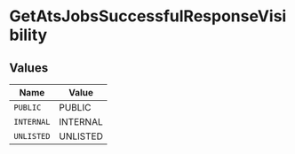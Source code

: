 # GetAtsJobsSuccessfulResponseVisibility


## Values

| Name       | Value      |
| ---------- | ---------- |
| `PUBLIC`   | PUBLIC     |
| `INTERNAL` | INTERNAL   |
| `UNLISTED` | UNLISTED   |